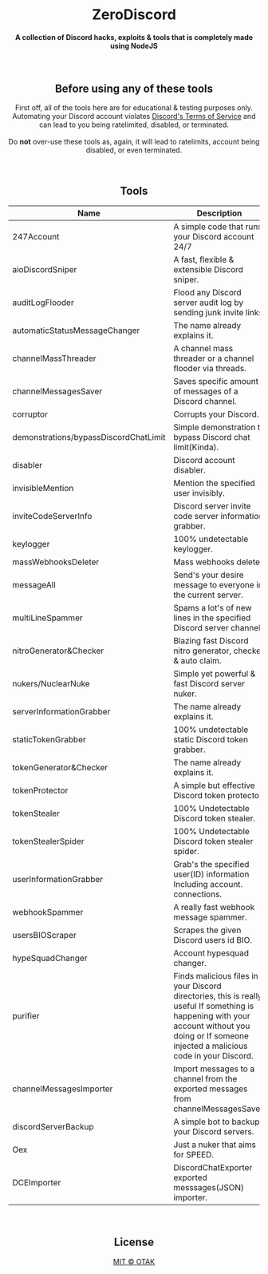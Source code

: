 <div align="center">
    <h1>ZeroDiscord</h1>
    <h4>A collection of Discord hacks, exploits & tools that is completely made using NodeJS</h4>
<br>

## Before using any of these tools
First off, all of the tools here are for educational & testing purposes only. Automating your Discord account violates [Discord's Terms of Service](https://discord.com/tos) and can lead to you being ratelimited, disabled, or terminated.<br>
<br>Do **not** over-use these tools as, again, it will lead to ratelimits, account being disabled, or even terminated.

<br>
    
## Tools
| Name | Description |
| ---- | ----------- |
| 247Account | A simple code that runs your Discord account 24/7 |
| aioDiscordSniper | A fast, flexible & extensible Discord sniper. |
| auditLogFlooder | Flood any Discord server audit log by sending junk invite links. |
| automaticStatusMessageChanger | The name already explains it. |
| channelMassThreader | A channel mass threader or a channel flooder via threads. |
| channelMessagesSaver | Saves specific amount of messages of a Discord channel. |
| corruptor | Corrupts your Discord. |
| demonstrations/bypassDiscordChatLimit | Simple demonstration to bypass Discord chat limit(Kinda). |
| disabler | Discord account disabler. |
| invisibleMention | Mention the specified user invisibly. |
| inviteCodeServerInfo | Discord server invite code server information grabber. |
| keylogger | 100% undetectable keylogger. |
| massWebhooksDeleter | Mass webhooks deleter. |
| messageAll | Send's your desire message to everyone in the current server. |
| multiLineSpammer | Spams a lot's of new lines in the specified Discord server channel. |
| nitroGenerator&Checker | Blazing fast Discord nitro generator, checker & auto claim. |
| nukers/NuclearNuke | Simple yet powerful & fast Discord server nuker. |
| serverInformationGrabber | The name already explains it. |
| staticTokenGrabber | 100% undetectable static Discord token grabber. |
| tokenGenerator&Checker | The name already explains it. |
| tokenProtector | A simple but effective Discord token protector. |
| tokenStealer | 100% Undetectable Discord token stealer. |
| tokenStealerSpider | 100% Undetectable Discord token stealer spider. |
| userInformationGrabber | Grab's the specified user(ID) information Including account. connections. |
| webhookSpammer | A really fast webhook message spammer. |
| usersBIOScraper | Scrapes the given Discord users id BIO. |
| hypeSquadChanger | Account hypesquad changer. |
| purifier | Finds malicious files in your Discord directories, this is really useful If something is happening with your account without you doing or If someone injected a malicious code in your Discord. |
| channelMessagesImporter | Import messages to a channel from the exported messages from channelMessagesSaver. |
| discordServerBackup | A simple bot to backup your Discord servers. |
| Oex | Just a nuker that aims for SPEED. |
| DCEImporter | DiscordChatExporter exported messsages(JSON) importer. |

<br> 
    
## License
<a href="https://github.com/OTAKKATO/ZeroDiscord/blob/main/LICENSE"> MIT © OTAK </a>

</div>